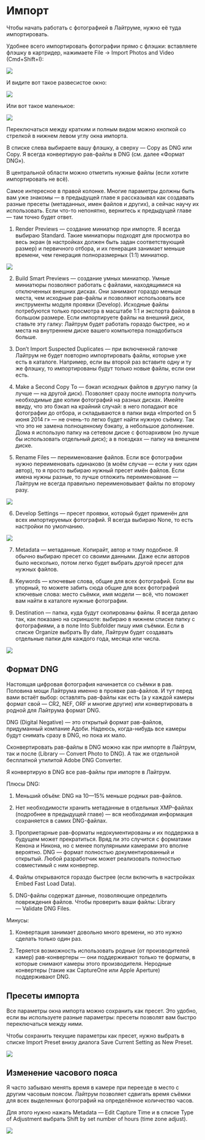 # Импорт

Чтобы начать работать с фотографией в Лайтруме, нужно её туда импортировать.

Удобнее всего импортировать фотографии прямо с флэшки: вставляете флэшку в картридер, нажимаете File → Import Photos and Video (Cmd+Shift+I):

![](images/import-menu.png)

И видите вот такое развесистое окно:

![](images/import.jpg)

Или вот такое маленькое:

![](images/import-small.png)

Переключаться между кратким и полным видом можно кнопкой со стрелкой в нижнем левом углу окна импорта.

В списке слева выбираете вашу флэшку, а сверху — Copy as DNG или Copy. Я всегда конвертирую рав-файлы в DNG (см. далее «Формат DNG»).

В центральной области можно отметить нужные файлы (если хотите импортировать не всё).

Самое интересное в правой колонке. Многие параметры должны быть вам уже знакомы — в предыдущей главе я рассказывал как создавать разные пресеты (метаданных, имен файлов и других), а сейчас научу их использовать. Если что-то непонятно, вернитесь к предыдущей главе — там точно будет ответ.

1. Render Previews — создание миниатюр при импорте. Я всегда выбираю Standard. Такие миниатюры подходят для просмотра во весь экран (в настройках должен быть задан соответствующий размер) и первичного отбора, и их генерация занимает меньше времени, чем генерация полноразмерных (1:1) миниатюр.

![](images/import-file-handling.png)

2. Build Smart Previews — создание умных миниатюр. Умные миниатюры позволяют работать с файлами, находящимися на отключенных внешних дисках. Они занимают гораздо меньше места, чем исходные рав-файлы и позволяют использовать все инструменты модуля проявки (Develop). Исходные файлы потребуются только просмотра в  масштабе 1:1 и экспорта файлов в большом размере. Если импортируете файлы на внешний диск, ставьте эту галку: Лайтрум будет работать гораздо быстрее, но и места на внутреннем диске вашего компьютера понадобиться больше.

3. Don’t Import Suspected Duplicates — при включенной галочке Лайтрум не будет повторно импортировать файлы, которые уже есть в каталоге. Например, если вы второй раз вставите одну и ту же флэшку, то импортированы будут только новые файлы, если они есть.

4. Make a Second Copy To — бэкап исходных файлов в другую папку (а лучше — на другой диск). Позволяет сразу после импорта получить необходимые две копии фотографий на разных дисках. Имейте ввиду, что это бэкап на крайний случай: в него попадают все фотографии до отбора, и складываются в папки вида «Imported on 5 июня 2014 г» — не очень-то легко будет найти нужную съёмку. Так что это не замена полноценному бэкапу, а небольшое дополнение. Дома я использую папку на сетевом диске с фотоархивом (но лучше бы использовать отдельный диск); а в поездках — папку на внешнем диске.

5. Rename Files — переименование файлов. Если все фотографии нужно переименовать одинаково (в моём случае — если у них один автор), то я просто выбираю нужный пресет имён файлов. Если имена нужны разные, то лучше отложить переименование — Лайтрум не всегда правильно переименовывает файлы по второму разу.

![](images/import-file-renaming.png)

6. Develop Settings — пресет проявки, который будет применён для всех импортируемых фотографий. Я всегда выбираю None, то есть настройки по умолчанию.

![](images/import-apply-during-import.png)

7. Metadata — метаданные. Копирайт, автор и тому подобное. Я обычно выбираю пресет со своими данными. Даже если авторов было несколько, потом легко будет выбрать другой пресет для нужных файлов.

8. Keywords — ключевые слова, общие для всех фотографий. Если вы упорный, то можете забить сюда общие для всех фотографий ключевые слова: место съёмки, имя модели — всё, что поможет вам найти в каталоге нужные фотографии.

9. Destination — папка, куда будут скопированы файлы. Я всегда делаю так, как показано на скриншоте: выбираю в нижнем списке папку с фотографиями, а в поле Into Subfolder пишу имя съёмки. Если в списке Organize выбрать By date, Лайтрум будет создавать отдельные папки для каждого года, месяца или числа.

![](images/import-destination.png)

## Формат DNG

Настоящая цифровая фотография начинается со съёмки в рав. Половина мощи Лайтрума именно в проявке рав-файлов. И тут перед вами встаёт выбор: оставлять рав-файлы как есть (а у каждой камеры формат свой — CR2, NEF, ORF и многие другие) или конвертировать в родной для Лайтрума формат DNG.

DNG (Digital Negative) — это открытый формат рав-файлов, придуманный компание Адоби. Надеюсь, когда-нибудь все камеры будут снимать сразу в DNG, но пока их мало.

Сконвертировать рав-файлы в DNG можно как при импорте в Лайтрум, так и после (Library — Convert Photo to DNG). А так же отдельной бесплатной утилитой Adobe DNG Converter.

Я конвертирую в DNG все рав-файлы при импорте в Лайтрум.

Плюсы DNG:

1. Меньший объём: DNG на 10—15% меньше родных рав-файлов.

2. Нет необходимости хранить метаданные в отдельных XMP-файлах (подробнее в предыдущей главе) — вся необходимая информация сохраняется в самих DNG-файлах.

2. Проприетарные рав-форматы недокументированы и их поддержка в будущем может прекратиться. Вряд ли это случится с форматами Кенона и Никона, но с менее популярными камерами это вполне вероятно. DNG — формат полностью документированный и открытый. Любой разработчик может реализовать полностью совместимый с ним конвертер.

3. Файлы открываются гораздо быстрее (если включить в настройках Embed Fast Load Data).

4. DNG-файлы содержат данные, позволяющие определить повреждения файлов. Чтобы проверить ваши файлы: Library — Validate DNG Files.

Минусы:

1. Конвертация занимает довольно много времени, но это нужно сделать только один раз.

2. Теряется возможность использовать родные (от производителей камер) рав-конвертеры — они поддерживают только те форматы, в которые снимают камеры этого производителя. Неродные конвертеры (такие как CaptureOne или Apple Aperture) поддерживают DNG.

## Пресеты импорта

Все параметры окна импорта можно сохранить как пресет. Это удобно, если вы используете разные параметры: пресеты позволят вам быстро переключаться между ними.

Чтобы сохранить текущие параметры как пресет, нужно выбрать в списке Import Preset внизу диалога Save Current Setting as New Preset.

![](images/save-metadata-preset.png)

## Изменение часового пояса

Я часто забываю менять время в камере при переезде в место с другим часовым поясом. Лайтрум позволяет сдвигать время съёмки для всех выделенных фотографий на определённое количество часов. 

Для этого нужно нажать Metadata — Edit Capture Time и в списке Type of Adjustment выбрать Shift by set number of hours (time zone adjust).

![](images/change-time-zone.png)

